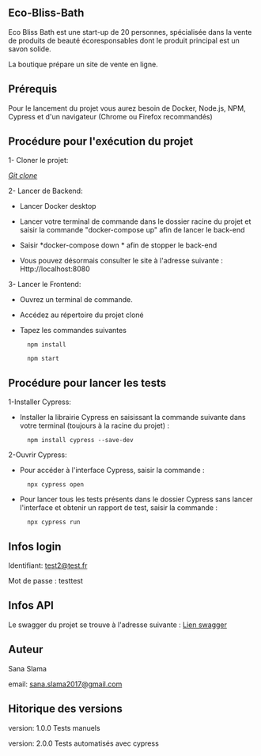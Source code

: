 
## Eco-Bliss-Bath  

Eco Bliss Bath est une start-up de 20 personnes, spécialisée dans la vente de produits de beauté écoresponsables dont le produit principal est un savon solide.

La boutique prépare un site de vente en ligne.

## Prérequis


Pour le lancement du projet vous aurez besoin de Docker, Node.js, NPM, Cypress et d'un navigateur (Chrome ou Firefox recommandés)


## Procédure pour l'exécution du projet

1- Cloner le projet:


*[Git clone ](https://github.com/OpenClassrooms-Student-Center/TesteurLogiciel_Automatisez_des_tests_pour_une_boutique_en_ligne.git)*


2- Lancer de Backend:

- Lancer Docker desktop

- Lancer votre terminal de commande dans le dossier racine du projet et saisir la commande "docker-compose up" afin de lancer le back-end

- Saisir *docker-compose down * afin de stopper le back-end

- Vous pouvez désormais consulter le site à l'adresse suivante : Http://localhost:8080

3- Lancer le Frontend:

- Ouvrez un terminal de commande.  
- Accédez au répertoire du projet cloné
- Tapez les commandes suivantes 

        npm install

        npm start

## Procédure pour lancer les tests 

1-Installer Cypress:

- Installer la librairie Cypress en saisissant la commande suivante dans votre terminal (toujours à la racine du projet) : 

        npm install cypress --save-dev

2-Ouvrir Cypress: 

- Pour accéder à l'interface Cypress, saisir la commande : 

        npx cypress open

- Pour lancer tous les tests présents dans le dossier Cypress sans lancer l'interface et obtenir un rapport de test, saisir la commande : 

        npx cypress run


## Infos login

Identifiant: test2@test.fr

 Mot de passe : testtest

## Infos API


Le swagger du projet se trouve à l'adresse suivante : [Lien swagger](http://localhost:8081/api/doc)

## Auteur

Sana Slama

email: sana.slama2017@gmail.com

## Hitorique des versions

version: 1.0.0 Tests manuels

version: 2.0.0 Tests automatisés avec cypress